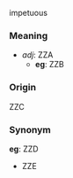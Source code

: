 impetuous
### Meaning
+ _adj_: ZZA
    + __eg__: ZZB

### Origin

ZZC

### Synonym

__eg__: ZZD

+ ZZE


